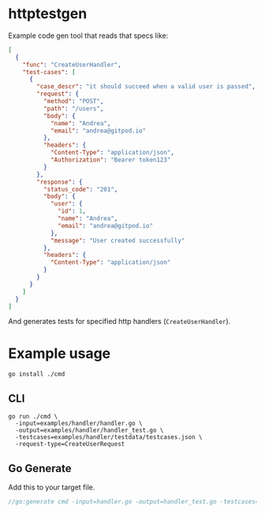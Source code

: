 # httptestgen

Example code gen tool that reads that specs like:

```json
[
  {
    "func": "CreateUserHandler",
    "test-cases": [
      {
        "case_descr": "it should succeed when a valid user is passed",
        "request": {
          "method": "POST",
          "path": "/users",
          "body": {
            "name": "Andrea",
            "email": "andrea@gitpod.io"
          },
          "headers": {
            "Content-Type": "application/json",
            "Authorization": "Bearer token123"
          }
        },
        "response": {
          "status_code": "201",
          "body": {
            "user": {
              "id": 1,
              "name": "Andrea",
              "email": "andrea@gitpod.io"
            },
            "message": "User created successfully"
          },
          "headers": {
            "Content-Type": "application/json"
          }
        }
      }
    ]
  }
]
```

And generates tests for specified http handlers (`CreateUserHandler`).

# Example usage

```shell
go install ./cmd
```

## CLI

```shell
go run ./cmd \
  -input=examples/handler/handler.go \
  -output=examples/handler/handler_test.go \
  -testcases=examples/handler/testdata/testcases.json \
  -request-type=CreateUserRequest
```

## Go Generate

Add this to your target file.
```go
//go:generate cmd -input=handler.go -output=handler_test.go -testcases=testdata/testcases.json -request-type=CreateUserRequest
```